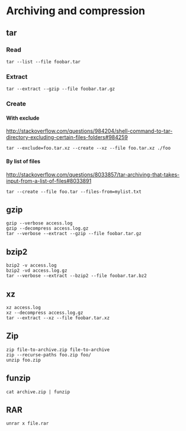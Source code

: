 <!-- -*- coding: utf-8; -*- -->

Archiving and compression
=========================

tar
---

### Read

    tar --list --file foobar.tar

### Extract

    tar --extract --gzip --file foobar.tar.gz

### Create

#### With exclude

<http://stackoverflow.com/questions/984204/shell-command-to-tar-directory-excluding-certain-files-folders#984259>

    tar --exclude=foo.tar.xz --create --xz --file foo.tar.xz ./foo

#### By list of files

<http://stackoverflow.com/questions/8033857/tar-archiving-that-takes-input-from-a-list-of-files#8033891>

    tar --create --file foo.tar --files-from=mylist.txt

gzip
----

    gzip --verbose access.log
    gzip --decompress access.log.gz
    tar --verbose --extract --gzip --file foobar.tar.gz

bzip2
-----

    bzip2 -v access.log
    bzip2 -vd access.log.gz
    tar --verbose --extract --bzip2 --file foobar.tar.bz2

xz
--

    xz access.log
    xz --decompress access.log.gz
    tar --extract --xz --file foobar.tar.xz

Zip
---

    zip file-to-archive.zip file-to-archive
    zip --recurse-paths foo.zip foo/
    unzip foo.zip

funzip
------

    cat archive.zip | funzip

RAR
---

    unrar x file.rar
